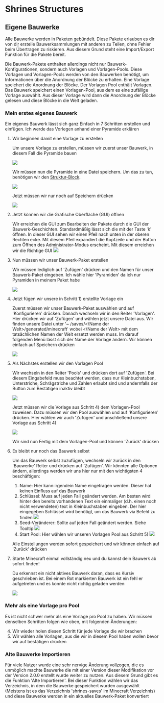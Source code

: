 # Shrines Structures

## Eigene Bauwerke

Alle Bauwerke werden in Paketen gebündelt. Diese Pakete erlauben es dir von dir erstelle Bauwerksammlungen mit anderen
zu Teilen, ohne Fehler beim Übertragen zu riskieren. Aus diesem Grund steht eine Import/Export Funktion für die Pakete
bereit.

Die Bauwerk-Pakete enthalten allerdings nicht nur Bauwerk-Konfigurationen, sondern auch Vorlagen und Vorlagen-Pools.
Diese Vorlagen und Vorlagen-Pools werden von den Bauwerken benötigt, um Informationen über die Anordnung der Blöcke zu
erhalten. Eine Vorlage speichert die Anordnung der Blöcke. Der Vorlagen Pool enthält Vorlagen. Das Bauwerk speichert
einen Vorlagen-Pool, aus dem es eine zufällige Vorlage auswählt. Aus dieser Vorlage wird dann die Anordnung der Blöcke
gelesen und diese Blöcke in die Welt geladen.

### Mein erstes eigenes Bauwerk

Ein eigenes Bauwerk lässt sich ganz Einfach in 7 Schritten erstellen und einfügen. Ich werde das Vorlegen anhand einer
Pyramide erklären

1. Wir beginnen damit eine Vorlage zu erstellen

   Um unsere Vorlage zu erstellen, müssen wir zuerst unser Bauwerk, in diesem Fall die Pyramide bauen

   ![](../images/build_pyramid.png)

   Wir müssen nun die Pyramide in eine Datei speichern. Um das zu tun, benötigen wir
   den [Struktur-Block](https://minecraft.fandom.com/wiki/Structure_Block).

   ![](../images/build_pyramid_scanned.png)

   Jetzt müssen wir nur noch auf Speichern drücken

   ![](../images/build_pyramid_save.png)

2. Jetzt können wir die Grafische Oberfläche (GUI) öffnen

   Wir erreichen die GUI zum Bearbeiten der Pakete durch die GUI der Bauwerk-Geschichten. Standardmäßig lässt sich die
   mit der Taste 'k' öffnen. In dieser GUI sehen wir einen Pfeil nach unten in der oberen Rechten ecke. Mit diesem Pfeil
   expandiert die Kopfzeile und der Button zum Öffnen des Administrator-Modus erscheint. Mit diesem erreichen wir die
   Richtige GUI
   ![](../images/gui_start.png)

3. Nun müssen wir unser Bauwerk-Paket erstellen

   Wir müssen lediglich auf 'Zufügen' drücken und den Namen für unser Bauwerk-Paket eingeben. Ich wähle hier 'Pyramiden'
   da ich nur Pyramiden in meinem Paket habe

   ![](../images/packets_name.png)

4. Jetzt fügen wir unsere in Schritt 1) erstellte Vorlage ein

   Zuerst müssen wir unser Bauwerk-Paket auswählen und auf 'Konfigurieren' drücken. Danach wechseln wir in den Reiter
   'Vorlagen'. Hier drücken wir auf 'Zufügen' und wählen jetzt unsere Datei aus. Wir finden unsere Datei unter '~
   /saves/<\Name der Welt\>/generated/minecraft' wobei <\Name der Welt\> mit dem tatsächlichen Namen der Welt ersetzt
   werden muss. Im darauf folgenden Menü lässt sich der Name der Vorlage ändern. Wir können einfach auf Speichern
   drücken

   ![](../images/templates_done.png)

5. Als Nächstes erstellen wir den Vorlagen Pool

   Wir wechseln in den Reiter 'Pools' und drücken dort auf 'Zufügen'. Bei diesem Eingabefeld muss beachtet werden, dass
   nur Kleinbuchstaben, Unterstriche, Schrägstriche und Zahlen erlaubt sind und andernfalls der Button zum Bestätigen
   inaktiv bleibt

   ![](/home/silverminer/eclipse-workspace/Shrines/wiki/images/pool_name.png)

   Jetzt müssen wir die Vorlage aus Schritt 4) dem Vorlagen-Pool zuweisen. Dazu müssen wir den Pool auswählen und auf
   'Konfigurieren' drücken. Hier wählen wir auch 'Zufügen' und anschließend unsere Vorlage aus Schritt 4)
   
   ![](../images/pools_select.png)

   Wir sind nun Fertig mit dem Vorlagen-Pool und können 'Zurück' drücken

6. Es bleibt nur noch das Bauwerk selbst

   Um das Bauwerk selbst zuzufügen, wechseln wir zurück in den 'Bauwerke' Reiter und drücken auf 'Zufügen'. Wir könnten
   alle Optionen ändern, allerdings werden wir uns hier nur mit den wichtigsten 4 beschäftigen:
    1. Name: Hier kann irgendein Name eingetragen werden. Dieser hat keinen Einfluss auf das Bauwerk
    2. Schlüssel: Muss auf jeden Fall geändert werden. Am besten wird hinter den bereits vorhandenen Text ein
       einmaliger (d.h. einen noch nicht verwendeten) text in Kleinbuchstaben eingeben. Der hier eingegeben Schlüssel
       wird benötigt, um das Bauwerk via Befehl zu finden
    ![](../images/structure_config_name_key.png)
    3. Seed-Veränderer: Sollte auf jeden Fall geändert werden. Siehe Tooltip
    ![](../images/structure_config_seed.png)
    4. Start Pool: Hier wählen wir unseren Vorlagen Pool aus Schritt 5)
    ![](../images/structure_config_start_pool.png)

   Alle Einstellungen werden sofort gespeichert und wir können einfach auf 'Zurück' drücken

7. Starte Minecraft einmal vollständig neu und du kannst dein Bauwerk ab sofort finden!

   Du erkennst ein nicht aktives Bauwerk daran, dass es Kursiv geschrieben ist. Bei einem Rot markierten Bauwerk ist ein
   fehl er aufgetreten und es konnte nicht richtig geladen werden

   ![](../images/done_pyramid.png)
### Mehr als eine Vorlage pro Pool

Es ist nicht schwer mehr als eine Vorlage pro Pool zu haben. Wir müssen denselben Schritten folgen wie oben, mit
folgenden Änderungen:

4. Wir wieder holen diesen Schritt für jede Vorlage die wir brachen
5. Wir wählen alle Vorlagen, aus die wir in diesem Pool haben wollen bevor wir auf bestätigen drücken

### Alte Bauwerke Importieren

Für viele Nutzer wurde eine sehr nervige Änderung vollzogen, die es unmöglich machte Bauwerke die mit einer Version
dieser Modifikation vor der Version 2.0.0 erstellt wurde weiter zu nutzen. Aus diesem Grund gibt es die Funktion 'Alte
Importieren'. Bei dieser Funktion wählen wir das Verzeichnis, in dem die Bauwerke gespeichert wurden ausgewählt (Meistens
ist es das Verzeichnis 'shrines-saves' im Minecraft Verzeichnis) und diese Bauwerke werden in ein aktuelles
Bauwerk-Paket konvertiert